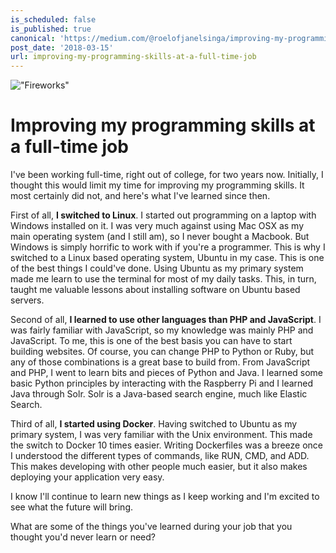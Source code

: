 ```yaml
---
is_scheduled: false
is_published: true
canonical: 'https://medium.com/@roelofjanelsinga/improving-my-programming-skills-at-a-full-time-job-e3f380c492b1'
post_date: '2018-03-15'
url: improving-my-programming-skills-at-a-full-time-job
---
```


!["Fireworks"](/images/articles/1_5U2TFnE_wepgDzToah--Xg.jpeg)

# Improving my programming skills at a full-time job

I've been working full-time, right out of college, for two years now. Initially, I thought this would limit my time for improving my programming skills. It most certainly did not, and here's what I've learned since then.

First of all, **I switched to Linux**. I started out programming on a laptop with Windows installed on it. I was very much against using Mac OSX as my main operating system (and I still am), so I never bought a Macbook. But Windows is simply horrific to work with if you're a programmer. This is why I switched to a Linux based operating system, Ubuntu in my case. This is one of the best things I could've done. Using Ubuntu as my primary system made me learn to use the terminal for most of my daily tasks. This, in turn, taught me valuable lessons about installing software on Ubuntu based servers.

Second of all, **I learned to use other languages than PHP and JavaScript**. I was fairly familiar with JavaScript, so my knowledge was mainly PHP and JavaScript. To me, this is one of the best basis you can have to start building websites. Of course, you can change PHP to Python or Ruby, but any of those combinations is a great base to build from. From JavaScript and PHP, I went to learn bits and pieces of Python and Java. I learned some basic Python principles by interacting with the Raspberry Pi and I learned Java through Solr. Solr is a Java-based search engine, much like Elastic Search.

Third of all, **I started using Docker**. Having switched to Ubuntu as my primary system, I was very familiar with the Unix environment. This made the switch to Docker 10 times easier. Writing Dockerfiles was a breeze once I understood the different types of commands, like RUN, CMD, and ADD. This makes developing with other people much easier, but it also makes deploying your application very easy.

I know I'll continue to learn new things as I keep working and I'm excited to see what the future will bring.

What are some of the things you've learned during your job that you thought you'd never learn or need?


